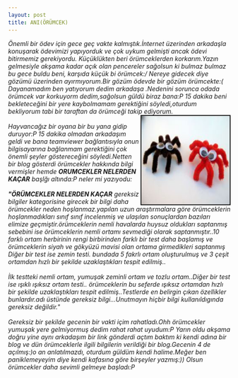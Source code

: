 ```yaml
---
layout: post
title: ANI(ÖRÜMCEK)
---
```


<i>Önemli bir ödev için gece geç vakte kalmıştık.İnternet üzerinden arkadaşla konuşarak ödevimizi yapıyorduk ve çok uykum gelmişti ancak ödevi bitirmemiz gerekiyordu.</i>
<i>Küçüklükten beri örümceklerden korkarım.Yazın gelmesiyle akşama kadar açık olan pencereler sağolsun ki bulmaz bulmaz bu gece buldu beni, karşıda küçük bi örümcek:/ Nereye gidecek diye gözümü üzerinden ayırmıyorum.Bir gözüm ödevde bir gözüm örümcekte:( Dayanamadım ben yatıyorum dedim arkadaşa .Nedenini sorunca odada örümcek var korkuyorm dedim,sağolsun güldü biraz bana:P 15 dakika beni bekleteceğini bir yere kaybolmamam gerektiğini söyledi,oturdum bekliyorum tabi bir taraftan da örümceği takip ediyorum.</i>
<img src="/images/orumcek.jpg" border="2" height="200" width="200" align="right"><br></br>
<i>Hayvancağız bir oyana bir bu yana gidip duruyor:P 15 dakika olmadan arkadaşım geldi ve bana teamviewer bağlantısıyla onun bilgisayarına bağlanmam gerektiğini çok önemli şeyler göstereceğini söyledi.Netten bir blog gösterdi örümcekler hakkında bilgi vermişler hemde <b>ORUMCEKLER NELERDEN KAÇAR</b> başlğı altında:P neler mi yazıyodu:</i>
<br></br><i><b>"ÖRÜMCEKLER NELERDEN KAÇAR</b></i>
<i>gereksiz bilgiler kategorisine girecek bir bilgi daha örümcekler neden hoşlanmaz.yapılan uzun araştırmalara göre örümceklerin hoşlanmadıkları sınıf sınıf incelenmiş ve ulaşılan sonuçlardan bazıları elimize geçmiştir.örümceklerin nemli havalarda huysuz oldukları saptanmış sebebini ise örümceklerin nemli ortamı sevmediği olarak saptanmıştır..10 farklı ortam herbirinin rengi birbirinden farklı bir test daha başlamış ve örümceklerin siyah ve gökyüzü mavisi olan ortama girmedikleri saptanmış Diğer bir test ise zemin testi. bundada 5 fakrlı ortam oluşturulmuş ve 3 çeşit ortamdan hızlı bir şekilde uzaklaştıkları tespit edilmiş..</i> <br></br>
<i>İlk testteki nemli ortam, yumuşak zeminli ortam ve tozlu ortam..Diğer bir test ise ışıklı ışıksız ortam testi.. örümceklerin bu seferde ışıksız ortamdan hızlı bir şekilde uzaklaştıkları tespit edilmiş..Testlerde en belirgin çıkan özellikler bunlardır.adı üstünde gereksiz bilgi…Unutmayın hiçbir bilgi kullanıldıgında gereksiz değildir."</i><br></br> 
<i>Gereksiz bir şekilde gecenin bir vakti içim rahatladı.Ohh örümcekler yumuşak yere gelmiyormuş dedim rahat rahat uyudum:P Yarın oldu akşama doğru yine aynı arkadaşım bir link gönderdi açtım baktım ki kendi adına bir blog ve dün örümceklerle ilgili bilgilerin verildiği bir blog.Gecenin 4 de açılmış:)o an anlatılmazdı, oturdum güldüm kendi halime.Meğer ben paniklemeyeyim diye kendi kafasına göre birşeyler yazmış:)) Olsun örümcekler daha sevimli gelmeye başladı:P </i> 



